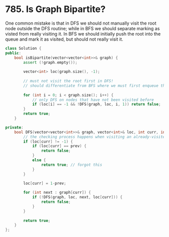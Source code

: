 # 785. Is Graph Bipartite?

One common mistake is that in DFS we should not manually visit the root node outside the DFS routine; while in BFS we should separate marking as visted from really visiting it. In BFS we should initially push the root into the queue and mark it as visited, but should not really visit it.

```c++
class Solution {
public:
    bool isBipartite(vector<vector<int>>& graph) {
        assert (!graph.empty());
        
        vector<int> loc(graph.size(), -1);
        
        // must not visit the root first in DFS!
        // should differentiate from BFS where we must first enqueue the root element 
        
        for (int i = 0; i < graph.size(); i++) {
            // only DFS on nodes that have not been visited before
            if (loc[i] == -1 && !DFS(graph, loc, i, 1)) return false;
        }
        return true;
    }

private:
    bool DFS(vector<vector<int>>& graph, vector<int>& loc, int curr, int prev) {
        // the checking process happens when visiting an already-visited node.
        if (loc[curr] != -1) {
            if (loc[curr] == prev) {
                return false;
            }
            else {
                return true; // forgot this
            }
        }

        loc[curr] = 1-prev;
        
        for (int next : graph[curr]) {
            if (!DFS(graph, loc, next, loc[curr])) {
                return false;
            }
        }
        
        return true;
    }
};
```